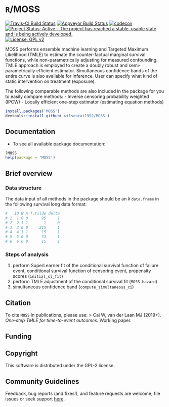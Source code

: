
# `R`/MOSS

[![Travis-CI Build
Status](https://travis-ci.org/wilsoncai1992/MOSS.svg?branch=master)](https://travis-ci.org/wilsoncai1992/MOSS)
[![Appveyor Build
Status](https://ci.appveyor.com/api/projects/status/hagh8vidrdeacr7f?svg=true)](https://ci.appveyor.com/project/wilsoncai1992/MOSS)
[![codecov](https://codecov.io/gh/wilsoncai1992/MOSS/branch/master/graph/badge.svg)](https://codecov.io/gh/wilsoncai1992/MOSS)
[![Project Status: Active – The project has reached a stable, usable
state and is being actively
developed.](https://www.repostatus.org/badges/latest/active.svg)](https://www.repostatus.org/#active)
[![License: GPL
v2](https://img.shields.io/badge/License-GPL%20v2-blue.svg)](https://www.gnu.org/licenses/gpl-2.0)
<!-- [![CRAN_Status_Badge](http://www.r-pkg.org/badges/version/MOSS)](http://cran.rstudio.com/web/packages/MOSS/index.html) -->
<!-- [![](http://cranlogs.r-pkg.org/badges/MOSS)](http://cran.rstudio.com/web/packages/MOSS/index.html) [![](http://cranlogs.r-pkg.org/badges/grand-total/MOSS)](http://cran.rstudio.com/web/packages/MOSS/index.html) -->

MOSS performs ensemble machine learning and Targeted Maximum Likelihood
(TMLE) to estimate the counter-factual marginal survival functions,
while non-parametrically adjusting for measured confounding. TMLE
approach is employed to create a doubly robust and semi-parametrically
efficient estimator. Simultaneous confidence bands of the entire curve
is also available for inference. User can specify what kind of static
intervention on treatment (exposure).

The following comparable methods are also included in the package for
you to easily compare methods: - Inverse censoring probability weighted
(IPCW) - Locally efficient one-step estimator (estimating equation
methods)

``` r
install.packages('MOSS')
devtools::install_github('wilsoncai1992/MOSS')
```

## Documentation

  - To see all available package documentation:

<!-- end list -->

``` r
?MOSS
help(package = 'MOSS')
```

## Brief overview

### Data structure

The data input of all methods in the package should be an `R`
`data.frame` in the following survival long data format:

``` r
#   ID W A T.tilde delta
# 1  1 0 0      95     1
# 2  2 1 1       1     0
# 3  3 0 0     215     1
# 4  4 1 1      15     1
# 5  5 0 0      73     1
# 6  6 0 0      15     1
```

### Steps of analysis

1.  perform SuperLearner fit of the conditional survival function of
    failure event, conditional survival function of censoring event,
    propensity scores (`initial_sl_fit`)
2.  perform TMLE adjustment of the conditional survival fit
    (`MOSS_hazard`)
3.  simultaneous confidence band (`compute_simultaneous_ci`)

## Citation

To cite `MOSS` in publications, please use: \> Cai W, van der Laan MJ
(2019+). *One-step TMLE for time-to-event outcomes.* Working paper.

## Funding

## Copyright

This software is distributed under the GPL-2 license.

## Community Guidelines

Feedback, bug reports (and fixes\!), and feature requests are welcome;
file issues or seek support
[here](https://github.com/wilsoncai1992/MOSS/issues).
